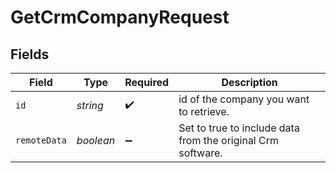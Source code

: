 # GetCrmCompanyRequest


## Fields

| Field                                                       | Type                                                        | Required                                                    | Description                                                 |
| ----------------------------------------------------------- | ----------------------------------------------------------- | ----------------------------------------------------------- | ----------------------------------------------------------- |
| `id`                                                        | *string*                                                    | :heavy_check_mark:                                          | id of the company you want to retrieve.                     |
| `remoteData`                                                | *boolean*                                                   | :heavy_minus_sign:                                          | Set to true to include data from the original Crm software. |